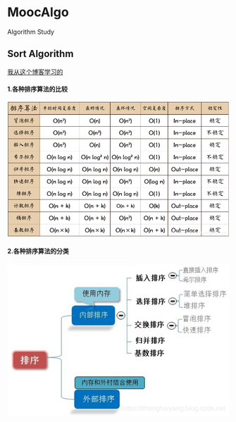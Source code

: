 # MoocAlgo
Algorithm Study

## Sort Algorithm

[我从这个博客学习的](https://blog.csdn.net/u012562943/article/details/100136531)

#### 1.各种排序算法的比较

![排序算法比较](src/main/resources/sort.png)

#### 2.各种排序算法的分类

![排序算法分类](src/main/resources/sort_kind.png)
